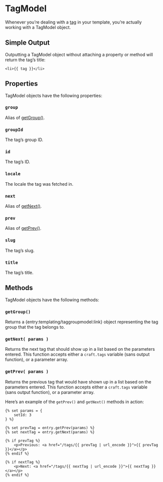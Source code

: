 # TagModel

Whenever you’re dealing with a [tag]({entry:docs/tags}) in your template, you’re actually working with a TagModel object.

## Simple Output

Outputting a TagModel object without attaching a property or method will return the tag’s title:

```twig
<li>{{ tag }}</li>
```


## Properties

TagModel objects have the following properties:

### `group`

Alias of [getGroup()](#getGroup).

### `groupId`

The tag’s group ID.

### `id`

The tag’s ID.

### `locale`

The locale the tag was fetched in.

### `next`

Alias of [getNext()](#getNext).

### `prev`

Alias of [getPrev()](#getPrev).

### `slug`

The tag’s slug.

### `title`

The tag’s title.


## Methods

TagModel objects have the following methods:

### `getGroup()`

Returns a {entry:templating/taggroupmodel:link} object representing the tag group that the tag belongs to.

### `getNext( params )`

Returns the next tag that should show up in a list based on the parameters entered. This function accepts either a `craft.tags` variable (sans output function), or a parameter array.

### `getPrev( params )`

Returns the previous tag that would have shown up in a list based on the parameters entered. This function accepts either a `craft.tags` variable (sans output function), or a parameter array.

Here’s an example of the `getPrev()` and `getNext()` methods in action:

```twig
{% set params = {
    setId: 3
} %}

{% set prevTag = entry.getPrev(params) %}
{% set nextTag = entry.getNext(params) %}

{% if prevTag %}
    <p>Previous: <a href="/tags/{{ prevTag | url_encode }}">{{ prevTag }}</a></p>
{% endif %}

{% if nextTag %}
    <p>Next: <a href="/tags/{{ nextTag | url_encode }}">{{ nextTag }}</a></p>
{% endif %}
```

